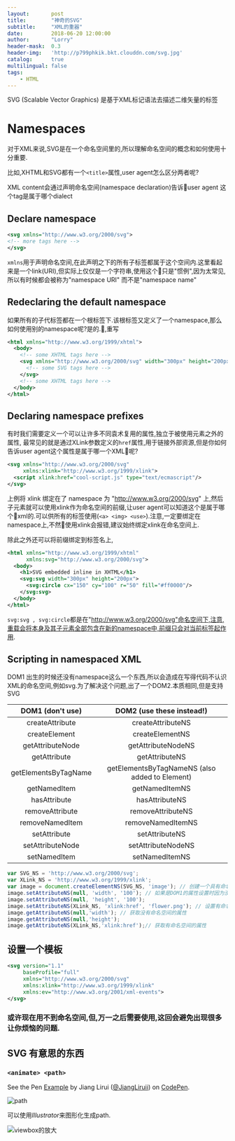 ```yaml
---
layout:       post
title:        "神奇的SVG"
subtitle:     "XML的重器"
date:         2018-06-20 12:00:00
author:       "Lorry"
header-mask:  0.3
header-img:   'http://p799phkik.bkt.clouddn.com/svg.jpg'
catalog:      true
multilingual: false
tags:
    - HTML
---
```


SVG (Scalable Vector Graphics) 是基于XML标记语法去描述二维矢量的标签

# Namespaces

对于XML来说,SVG是在一个命名空间里的,所以理解命名空间的概念和如何使用十分重要.

比如,XHTML和SVG都有一个`<title>`属性,user agent怎么区分两者呢?

XML content会通过声明命名空间(namespace declaration)告诉user agent 这个tag是属于哪个dialect

## Declare namespace

```xml
<svg xmlns="http://www.w3.org/2000/svg">
<!-- more tags here -->
</svg>
```
`xmlns`用于声明命名空间,在此声明之下的所有子标签都属于这个空间内.这里看起来是一个link(URI),但实际上仅仅是一个字符串,使用这个只是"惯例",因为太常见,所以有时候都会被称为"namespace URI" 而不是"namespace name"

## Redeclaring the default namespace

如果所有的子代标签都在一个根标签下.该根标签又定义了一个namespace,那么如何使用别的namespace呢?是的.,重写

```xml
<html xmlns="http://www.w3.org/1999/xhtml">
  <body>
    <!-- some XHTML tags here -->
    <svg xmlns="http://www.w3.org/2000/svg" width="300px" height="200px">
      <!-- some SVG tags here -->
    </svg>
    <!-- some XHTML tags here -->
  </body>
</html>
```

## Declaring namespace prefixes

有时我们需要定义一个可以让许多不同袁术复用的属性,独立于被使用元素之外的属性, 最常见的就是通过XLink参数定义的`href`属性,用于链接外部资源,但是你如何告诉user agent这个属性是属于哪一个XML呢?

```xml
<svg xmlns="http://www.w3.org/2000/svg"
     xmlns:xlink="http://www.w3.org/1999/xlink">
  <script xlink:href="cool-script.js" type="text/ecmascript"/>
</svg>
```
上例将 xlink 绑定在了 namespace 为 "http://www.w3.org/2000/svg" 上,然后子元素就可以使用xlink作为命名空间的前缀,让user agent可以知道这个是属于哪个xml的.可以供所有的标签使用(`<a> <img> <use>`).注意,一定要绑定在namespace上,不然使用xlink会报错,建议始终绑定xlink在命名空间上.

除此之外还可以将前缀绑定到标签名上,
```xml
<html xmlns="http://www.w3.org/1999/xhtml" 
      xmlns:svg="http://www.w3.org/2000/svg">
  <body>
    <h1>SVG embedded inline in XHTML</h1>
    <svg:svg width="300px" height="200px">
      <svg:circle cx="150" cy="100" r="50" fill="#ff0000"/>
    </svg:svg>
  </body>
</html>
```

`svg:svg , svg:circle`都是在"http://www.w3.org/2000/svg"命名空间下,注意,重载会将本身及其子元素全部包含在新的namespace中,前缀只会对当前标签起作用.

## Scripting in namespaced XML

DOM1 出生的时候还没有namespace这么一个东西,所以会造成在写得代码不认识XML的命名空间,例如svg.为了解决这个问题,出了一个DOM2.本质相同,但是支持SVG

DOM1 (don't use) | DOM2 (use these instead!)
:----------------: | :------------------------:
createAttribute	| createAttributeNS
createElement	| createElementNS
getAttributeNode	| getAttributeNodeNS
getAttribute	| getAttributeNS
getElementsByTagName	| getElementsByTagNameNS (also added to Element)
getNamedItem	| getNamedItemNS
hasAttribute	| hasAttributeNS
removeAttribute	| removeAttributeNS
removeNamedItem	| removeNamedItemNS
setAttribute	| setAttributeNS
setAttributeNode	| setAttributeNodeNS
setNamedItem	| setNamedItemNS

```js
var SVG_NS = 'http://www.w3.org/2000/svg';
var XLink_NS = 'http://www.w3.org/1999/xlink';
var image = document.createElementNS(SVG_NS, 'image'); // 创建一个具有命名空间的标签
image.setAttributeNS(null, 'width', '100'); // 如果是DOM1的属性设置时因为没有命名空间的概念,所以设置为null
image.setAttributeNS(null, 'height', '100');
image.setAttributeNS(XLink_NS, 'xlink:href', 'flower.png'); // 设置有命名空间的属性
image.getAttributeNS(null,'width'); // 获取没有命名空间的属性
image.getAttributeNS(null,'height');
image.getAttributeNS(XLink_NS,'xlink:href');// 获取有命名空间的属性
```

## 设置一个模板

```xml
<svg version="1.1"
     baseProfile="full"
     xmlns="http://www.w3.org/2000/svg"
     xmlns:xlink="http://www.w3.org/1999/xlink"
     xmlns:ev="http://www.w3.org/2001/xml-events">
</svg>
```

### 或许现在用不到命名空间,但,万一之后需要使用,这回会避免出现很多让你烦恼的问题.

## SVG 有意思的东西

### `<animate> <path>`

<p data-height="500" data-theme-id="0" data-slug-hash="rKdqEB" data-default-tab="html,result" data-user="JiangLiruii" data-embed-version="2" data-pen-title="Example" class="codepen">See the Pen <a href="https://codepen.io/JiangLiruii/pen/rKdqEB/">Example</a> by Jiang Lirui (<a href="https://codepen.io/JiangLiruii">@JiangLiruii</a>) on <a href="https://codepen.io">CodePen</a>.</p>
<script async src="https://static.codepen.io/assets/embed/ei.js"></script>

![path](https://developer.mozilla.org/@api/deki/files/345/=SVGArcs_Flags.png)

可以使用*Illustrator*来图形化生成path.


![viewbox的放大](https://image.zhangxinxu.com/image/blog/201408/2014-08-27_105046-viewbox.gif)